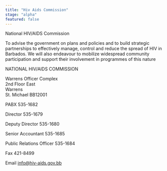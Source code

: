 ```yaml
---
title: "Hiv Aids Commission"
stage: "alpha"
featured: false
---
```


National HIV/AIDS Commission

To advise the government on plans and policies and to build strategic partnerships to effectively manage, control and reduce the spread of HIV in Barbados. We will also endeavour to mobilize widespread community participation and support their involvement in programmes of this nature

NATIONAL HIV/AIDS COMMISSION

Warrens Officer Complex   
2nd Floor East  
Warrens  
St. Michael BB12001

PABX 535-1682

Director 535-1679

Deputy Director 535-1680

Senior Accountant 535-1685

Public Relations Officer 535-1684

Fax 421-8499

Email info@hiv-aids.gov.bb